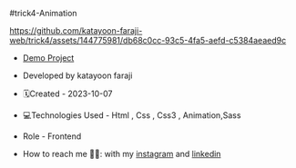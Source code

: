 #trick4-Animation

https://github.com/katayoon-faraji-web/trick4/assets/144775981/db68c0cc-93c5-4fa5-aefd-c5384aeaed9c

- [Demo Project](https://katayoon-faraji-web.github.io/trick4-Animation/)

- Developed by katayoon faraji

- 🗓️Created - 2023-10-07

- 💻Technologies Used - Html , Css , Css3 , Animation,Sass

- Role - Frontend

- How to reach me 👩🏻: with my [instagram](https://instagram.com/katayoon_faraji_web) and [linkedin](https://www.linkedin.com/in/katayoon-faraji-web-3b722b207r)
